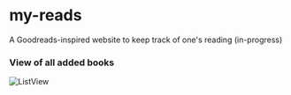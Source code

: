 # my-reads
A Goodreads-inspired website to keep track of one's reading (in-progress)


### View of all added books
![ListView](https://github.com/kalate/my-reads/assets/43557588/40c1240e-634d-4773-8045-6813e312a2ff)
